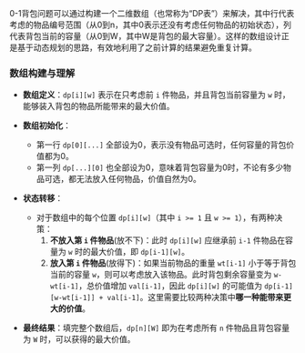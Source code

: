 0-1背包问题可以通过构建一个二维数组（也常称为“DP表”）来解决，其中行代表考虑的物品编号范围（从0到n，其中0表示还没有考虑任何物品的初始状态），列代表背包当前的容量（从0到W，其中W是背包的最大容量）。这样的数组设计正是基于动态规划的思路，有效地利用了之前计算的结果避免重复计算。

### 数组构建与理解

- **数组定义**：`dp[i][w]` 表示在只考虑前 `i` 件物品，并且背包当前容量为 `w` 时，能够装入背包的物品所能带来的最大价值。

- **数组初始化**：
    - 第一行 `dp[0][...]` 全部设为0，表示没有物品可选时，任何容量的背包价值都为0。
    - 第一列 `dp[...][0]` 也全部设为0，意味着背包容量为0时，不论有多少物品可选，都无法放入任何物品，价值自然为0。

- **状态转移**：
    - 对于数组中的每个位置 `dp[i][w]`（其中 `i >= 1` 且 `w >= 1`），有两种决策：
        1. **不放入第 `i` 件物品**(放不下)：此时 `dp[i][w]` 应继承前 `i-1` 件物品在容量为 `w` 时的最大价值，即 `dp[i-1][w]`。
        2. **放入第 `i` 件物品**(放得下)：如果当前物品的重量 `wt[i-1]` 小于等于背包当前的容量 `w`，则可以考虑放入该物品。此时背包剩余容量变为 `w-wt[i-1]`，总价值增加 `val[i-1]`，因此 `dp[i][w]` 的可能值为 `dp[i-1][w-wt[i-1]] + val[i-1]`。这里需要比较两种决策中**哪一种能带来更大的价值**。

- **最终结果**：填完整个数组后，`dp[n][W]` 即为在考虑所有 `n` 件物品且背包容量为 `W` 时，可以获得的最大价值。
